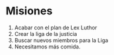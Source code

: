# Misiones

1. Acabar con el plan de Lex Luthor
2. Crear la liga de la justicia
3. Buscar nuevos miembros para la Liga
4. Necesitamos más comida.
